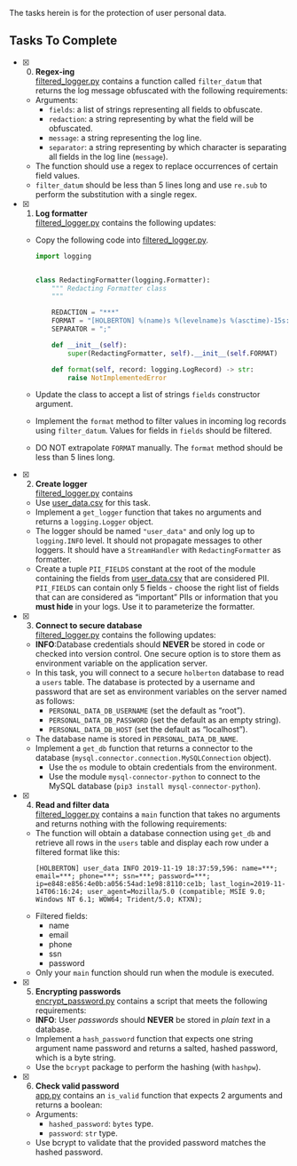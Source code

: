 The tasks herein is for the protection of user personal data.

## Tasks To Complete

- [x] 0. **Regex-ing**<br/>[filtered_logger.py](filtered_logger.py) contains a function called `filter_datum` that returns the log message obfuscated with the following requirements:

  - Arguments:
    - `fields`: a list of strings representing all fields to obfuscate.
    - `redaction`: a string representing by what the field will be obfuscated.
    - `message`: a string representing the log line.
    - `separator`: a string representing by which character is separating all fields in the log line (`message`).
  - The function should use a regex to replace occurrences of certain field values.
  - `filter_datum` should be less than 5 lines long and use `re.sub` to perform the substitution with a single regex.

- [x] 1. **Log formatter**<br/>[filtered_logger.py](filtered_logger.py) contains the following updates:

  - Copy the following code into [filtered_logger.py](filtered_logger.py).

    ```python
    import logging


    class RedactingFormatter(logging.Formatter):
        """ Redacting Formatter class
        """

        REDACTION = "***"
        FORMAT = "[HOLBERTON] %(name)s %(levelname)s %(asctime)-15s: %(message)s"
        SEPARATOR = ";"

        def __init__(self):
            super(RedactingFormatter, self).__init__(self.FORMAT)

        def format(self, record: logging.LogRecord) -> str:
            raise NotImplementedError
    ```

  - Update the class to accept a list of strings `fields` constructor argument.
  - Implement the `format` method to filter values in incoming log records using `filter_datum`. Values for fields in `fields` should be filtered.
  - DO NOT extrapolate `FORMAT` manually. The `format` method should be less than 5 lines long.

- [x] 2. **Create logger**<br/>[filtered_logger.py](filtered_logger.py) contains

  - Use [user_data.csv](user_data.csv) for this task.
  - Implement a `get_logger` function that takes no arguments and returns a `logging.Logger` object.
  - The logger should be named `"user_data"` and only log up to `logging.INFO` level. It should not propagate messages to other loggers. It should have a `StreamHandler` with `RedactingFormatter` as formatter.
  - Create a tuple `PII_FIELDS` constant at the root of the module containing the fields from [user_data.csv](user_data.csv) that are considered PII. `PII_FIELDS` can contain only 5 fields - choose the right list of fields that can are considered as “important” PIIs or information that you **must hide** in your logs. Use it to parameterize the formatter.

- [x] 3. **Connect to secure database**<br/>[filtered_logger.py](filtered_logger.py) contains the following updates:

  - **INFO**:Database credentials should **NEVER** be stored in code or checked into version control. One secure option is to store them as environment variable on the application server.
  - In this task, you will connect to a secure `holberton` database to read a `users` table. The database is protected by a username and password that are set as environment variables on the server named as follows:
    - `PERSONAL_DATA_DB_USERNAME` (set the default as “root”).
    - `PERSONAL_DATA_DB_PASSWORD` (set the default as an empty string).
    - `PERSONAL_DATA_DB_HOST` (set the default as “localhost”).
  - The database name is stored in `PERSONAL_DATA_DB_NAME`.
  - Implement a `get_db` function that returns a connector to the database (`mysql.connector.connection.MySQLConnection` object).
    - Use the `os` module to obtain credentials from the environment.
    - Use the module `mysql-connector-python` to connect to the MySQL database (`pip3 install mysql-connector-python`).

- [x] 4. **Read and filter data**<br/>[filtered_logger.py](filtered_logger.py) contains a `main` function that takes no arguments and returns nothing with the following requirements:

  - The function will obtain a database connection using `get_db` and retrieve all rows in the `users` table and display each row under a filtered format like this:
    ```log
    [HOLBERTON] user_data INFO 2019-11-19 18:37:59,596: name=***; email=***; phone=***; ssn=***; password=***; ip=e848:e856:4e0b:a056:54ad:1e98:8110:ce1b; last_login=2019-11-14T06:16:24; user_agent=Mozilla/5.0 (compatible; MSIE 9.0; Windows NT 6.1; WOW64; Trident/5.0; KTXN);
    ```
  - Filtered fields:
    - name
    - email
    - phone
    - ssn
    - password
  - Only your `main` function should run when the module is executed.

- [x] 5. **Encrypting passwords**<br/>[encrypt_password.py](encrypt_password.py) contains a script that meets the following requirements:

  - **INFO**: User _passwords_ should **NEVER** be stored in _plain text_ in a database.
  - Implement a `hash_password` function that expects one string argument name password and returns a salted, hashed password, which is a byte string.
  - Use the `bcrypt` package to perform the hashing (with `hashpw`).

- [x] 6. **Check valid password**<br/>[app.py](app.py) contains an `is_valid` function that expects 2 arguments and returns a boolean:
  - Arguments:
    - `hashed_password`: `bytes` type.
    - `password`: `str` type.
  - Use bcrypt to validate that the provided password matches the hashed password.
